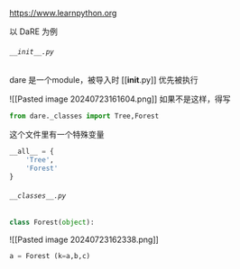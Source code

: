 https://www.learnpython.org

以 DaRE 为例

###### `__init__.py`
dare 是一个module，被导入时 [[__init__.py]] 优先被执行

![[Pasted image 20240723161604.png]]
如果不是这样，得写
```python
from dare._classes import Tree,Forest
```

这个文件里有一个特殊变量
```python
__all__ = {
	'Tree',
	'Forest'
}
```


###### `__classes__.py`
```python
class Forest(object):
```
![[Pasted image 20240723162338.png]]
```python
a = Forest (k=a,b,c)
```

